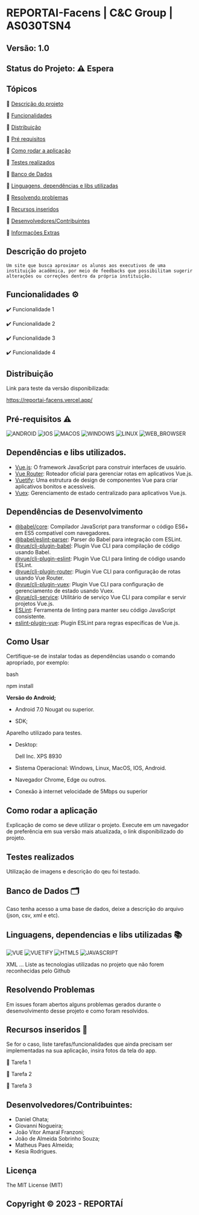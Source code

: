 # REPORTAI-Facens | C&C Group | AS030TSN4
## Versão: 1.0 
## Status do Projeto: ⚠️ Espera

## Tópicos
🔹 [Descrição do projeto](#descrição-do-projeto)

🔹 [Funcionalidades](#funcionalidades-%EF%B8%8F)

🔹 [Distribuição](#distribuição)

🔹 [Pré requisitos](#pré-requisitos-%EF%B8%8F)

🔹 [Como rodar a aplicação](#como-rodar-a-aplicação)

🔹 [Testes realizados](#testes-realizados)

🔹 [Banco de Dados](#banco-de-dados-%EF%B8%8F)

🔹 [Linguagens, dependências e libs utilizadas](#linguagens-dependencias-e-libs-utilizadas-)

🔹 [Resolvendo problemas](#recursos-inseridos-)

🔹 [Recursos inseridos](#recursos-inseridos-)

🔹 [Desenvolvedores/Contribuintes](#desenvolvedorescontribuintes)

🔹 [Informações Extras](#licença)

## Descrição do projeto
	Um site que busca aproximar os alunos aos executivos de uma instituição acadêmica, por meio de feedbacks que possibilitam sugerir alterações ou correções dentro da própria instituição.

## Funcionalidades ⚙️

✔️ Funcionalidade 1

✔️ Funcionalidade 2

✔️ Funcionalidade 3

✔️ Funcionalidade 4

## Distribuição
Link para teste da versão disponibilizada: 

https://reportai-facens.vercel.app/

## Pré-requisitos ⚠️    

![ANDROID](https://img.shields.io/badge/android-3DDC84?style=for-the-badge&logo=android&logoColor=white)
 ![IOS](https://img.shields.io/badge/IOS-ffffff?style=for-the-badge&logo=apple&logoColor=black)
 ![MACOS](https://img.shields.io/badge/Mac%20OS-ffffff?style=for-the-badge&logo=apple&logoColor=black)
 ![WINDOWS](https://img.shields.io/badge/WINDOWS-03a9fc?style=for-the-badge&logo=windows&logoColor=white)
 ![LINUX](https://img.shields.io/badge/LINUX-ffffff?style=for-the-badge&logo=linux&logoColor=black)
 ![WEB_BROWSER](https://img.shields.io/badge/Browser-079ded?style=for-the-badge&logo=web&logoColor=white)

 ## Dependências e libs utilizados.

 - [Vue.js](https://vuejs.org/): O framework JavaScript para construir interfaces de usuário.
 - [Vue Router](https://router.vuejs.org/): Roteador oficial para gerenciar rotas em aplicativos Vue.js.
 - [Vuetify](https://vuetifyjs.com/en/): Uma estrutura de design de componentes Vue para criar aplicativos bonitos e acessíveis.
 - [Vuex](https://vuex.vuejs.org/): Gerenciamento de estado centralizado para aplicativos Vue.js.

 ## Dependências de Desenvolvimento

- [@babel/core](https://babeljs.io/): Compilador JavaScript para transformar o código ES6+ em ES5 compatível com navegadores.
- [@babel/eslint-parser](https://babeljs.io/): Parser do Babel para integração com ESLint.
- [@vue/cli-plugin-babel](https://cli.vuejs.org/guide/plugins-and-presets.html#babel): Plugin Vue CLI para compilação de código usando Babel.
- [@vue/cli-plugin-eslint](https://cli.vuejs.org/guide/plugins-and-presets.html#eslint): Plugin Vue CLI para linting de código usando ESLint.
- [@vue/cli-plugin-router](https://cli.vuejs.org/guide/plugins-and-presets.html#router): Plugin Vue CLI para configuração de rotas usando Vue Router.
- [@vue/cli-plugin-vuex](https://cli.vuejs.org/guide/plugins-and-presets.html#vuex): Plugin Vue CLI para configuração de gerenciamento de estado usando Vuex.
- [@vue/cli-service](https://cli.vuejs.org/guide/cli-service.html): Utilitário de serviço Vue CLI para compilar e servir projetos Vue.js.
- [ESLint](https://eslint.org/): Ferramenta de linting para manter seu código JavaScript consistente.
- [eslint-plugin-vue](https://eslint.vuejs.org/): Plugin ESLint para regras específicas de Vue.js.
## Como Usar

Certifique-se de instalar todas as dependências usando o comando apropriado, por exemplo:

bash

npm install


<strong>Versão do Android;</strong>
- Android 7.0 Nougat ou superior.

- SDK;

Aparelho utilizado para testes.

- Desktop:
  
  Dell Inc. XPS 8930

- Sistema Operacional: Windows, Linux, MacOS, IOS, Android.
- Navegador Chrome, Edge ou outros.
- Conexão à internet velocidade de 5Mbps ou superior

## Como rodar a aplicação
Explicação de como se deve utilizar o projeto.
Execute em um navegador de preferência em sua versão mais atualizada, o link disponibilizado do projeto.

## Testes realizados
Utilização de imagens e descrição do qeu foi testado.

## Banco de Dados 🗂️
Caso tenha acesso a uma base de dados, deixe a descrição do arquivo (json, csv, xml e etc).

## Linguagens, dependencias e libs utilizadas 📚
![VUE](https://img.shields.io/badge/Vue-3DDC84?style=for-the-badge&logo=vue.js&logoColor=white)
![VUETIFY](https://img.shields.io/badge/Vuetify%203-3DDC84?style=for-the-badge&logo=vue.js&logoColor=white)
![HTML5](https://img.shields.io/badge/HTML5-ff4500?style=for-the-badge&logo=html5&logoColor=white)
![JAVASCRIPT](https://img.shields.io/badge/JavaScript-f7ef00?style=for-the-badge&logo=JavaScript&logoColor=black)



XML
...
Liste as tecnologias utilizadas no projeto que não forem reconhecidas pelo Github

## Resolvendo Problemas 
Em issues foram abertos alguns problemas gerados durante o desenvolvimento desse projeto e como foram resolvidos.

## Recursos inseridos 🧰
Se for o caso, liste tarefas/funcionalidades que ainda precisam ser implementadas na sua aplicação, insira fotos da tela do app.

📝 Tarefa 1

📝 Tarefa 2

📝 Tarefa 3

## Desenvolvedores/Contribuintes:
- Daniel Ohata;
- Giovanni Nogueira;
- João Vitor Amaral Franzoni;
- João de Almeida Sobrinho Souza;
- Matheus Paes Almeida;
- Kesia Rodrigues.

## Licença
The MIT License (MIT) 

## Copyright ©️ 2023 - REPORTAÍ
